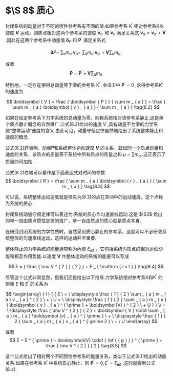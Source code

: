 # $\S 8$ 质心

封闭系统的动量对于不同的惯性参考系有不同的值.如果参考系 $\mathrm { K } ^ { \prime }$ 相对参考系$\mathrm{K}$以速度 $\boldsymbol{V}$ 运动，则质点相对这两个参考系的速度 $\boldsymbol{v}_a^{\prime}$ 和 $\boldsymbol{v}_a$ 满足关系式 $\boldsymbol{v}_a = \boldsymbol{ v } _ { a } ^ { \prime } + \boldsymbol { V }$ .因此在这两个参考系中动量值 $\mathbf { \delta } _ { P }$ 和 $\boldsymbol { P } ^ { \prime }$ 满足关系式

$$
\mathbf { \partial } P = \ \sum _ { a } m _ { a } \ \mathbf { v } _ { a } = \ \sum _ { a } m _ { a } \ \mathbf { v } _ { a } ^ { \prime } + \mathbf { V } \sum _ { a } m _ { a } ,
$$

或者
<span id="Landua_dynamics_8_1"></span>
$$
{ \boldsymbol {P} } = { \boldsymbol {P} } ^ { \prime } + { \boldsymbol {V} } \sum _ { a } m _ { a } \tag{8.1}
$$

特别地，一定存在使得总动量等于零的参考系 $\mathrm { K } ^ { \prime }$ .令(8.1)中 $\boldsymbol { P } ^ { \prime } = 0$ ,求得参考系$\mathrm{K}'$的速度为

$$
\boldsymbol { V } = \frac { \boldsymbol { P } } { \sum m _ { a } } = \frac { \sum m _ { a } \boldsymbol { v } _ { a } } { \sum m _ { a } } \tag{8.2}
$$

如果在给定参考系下力学系统的总动量为零，则称系统相对该参考系静止.这是单个质点静止概念的自然推广.公式(8.2)给出的速度 $V$ ,具有动量不为零的力学系统“整体运动”速度的含义.由此可见，动量守恒定律自然地给出了系统整体静止和速度的概念.

公式(8.2)还表明，动量$\boldsymbol{P}$和系统整体运动速度 $\boldsymbol { V }$ 的关系，就如同一个质点动量和速度的关系，该质点的质量等于系统中所有质点的质量之和 $\mu = \textstyle \sum m _ { a }$ .这正表示了质量的可加性.

公式(8.2)右端可以看作是下面表达式对时间的导数
<span id="Landua_dynamics_8_3"></span>
$$
\boldsymbol { R } = \frac { \sum m _ { a } \boldsymbol { r } _ { a } } { \sum m _ { a } } \tag{8.3}
$$

可以说，系统整体运动速度就是径矢为(8.3)的点在空间中的运动速度，这个点称为系统的质心.

封闭系统动量守恒定律可以表述为:系统的质心作匀速直线运动.这是 $\S3$ 给出的单一自由质点惯性定律的推广，单一自由质点的质心就是质点本身.

在研究封闭系统的力学性质时，自然采用质心静止的参考系，这就可以不必研究系统整体的匀速直线运动，这样的运动并不重要.

整体静止的力学系统的能量通常称为內能 $E _ { \mathrm { i n t } }$ ，它包括系统内质点的相对运动动能和相互作用势能.以速度 $\boldsymbol{ V }$ 作整体运动的系统的能量可以写成

$$
E = { \frac { \mu V ^ { 2 } } { 2 } } + E _ { \mathrm { i n t } } \tag{8.4}
$$

尽管这个公式非常显然，但我们还是给出以下推导.力学系统相对参考系$\mathrm { K }$和$\mathrm { K } ^ { \prime }$ 的能量 $E$ 和 $E ^ { \prime }$ 的关系为

$$
\begin{array} { l } { { E \ = \ \displaystyle \frac { 1 } { 2 } \sum _ { a } m _ { a } v _ { a } ^ { 2 } \ + \ U = \ \displaystyle \frac { 1 } { 2 } \sum _ { a } m _ { a } ( \boldsymbol { v } _ { a } ^ { \prime } + \boldsymbol{V} ) ^ { 2 } \ + U } } \\  = \ \displaystyle \frac { \mu V ^ { 2 } } { 2 } + \boldsymbol { V } \cdot \sum _ { a } m _ { a } \boldsymbol {v} _ { a } ^ { \prime } \ + \ \displaystyle \frac { 1 } { 2 } \sum _ { a } m _ { a } v _ { a } ^ { \prime 2 } \ + \ U  \end{array}
$$

或者
<span id="Landua_dynamics_8_5"></span>
$$
E = E ^ { \prime } + \boldsymbol{V} \cdot { \bf { { p } } } ^ { \prime } + \frac { \mu V ^ { 2 } } { 2 } \tag{8.5}
$$

这个公式给出了相对两个不同惯性参考系的能量关系，类似于公式(8.1)给出的动量关系.如果在参考系 $\mathrm { K } ^ { \prime }$ 中系统质心静止，则 $\boldsymbol {P} ^ { \prime } = 0 , E ^ { \prime } = E _ { \mathrm { i n t } }$ ,这时就得到公式(8.4).
